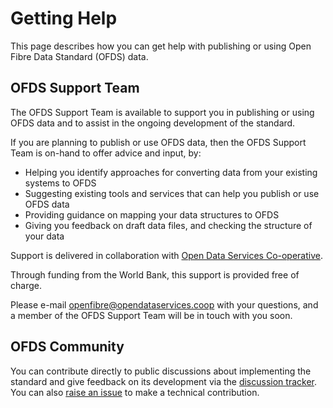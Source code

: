 # Getting Help

This page describes how you can get help with publishing or using Open Fibre Data Standard (OFDS) data.

## OFDS Support Team

The OFDS Support Team is available to support you in publishing or using OFDS data and to assist in the ongoing development of the standard.

If you are planning to publish or use OFDS data, then the OFDS Support Team is on-hand to offer advice and input, by:

- Helping you identify approaches for converting data from your existing systems to OFDS
- Suggesting existing tools and services that can help you publish or use OFDS data
- Providing guidance on mapping your data structures to OFDS
- Giving you feedback on draft data files, and checking the structure of your data

Support is delivered in collaboration with [Open Data Services Co-operative](https://opendataservices.coop).

Through funding from the World Bank, this support is provided free of charge.

Please e-mail [openfibre@opendataservices.coop](mailto:openfibre@opendataservices.coop) with your questions, and a member of the OFDS Support Team will be in touch with you soon.

## OFDS Community

You can contribute directly to public discussions about implementing the standard and give feedback on its development via the [discussion tracker](https://github.com/Open-Telecoms-Data/open-fibre-data-standard/discussions). You can also [raise an issue](https://github.com/Open-Telecoms-Data/open-fibre-data-standard/issues) to make a technical contribution.

